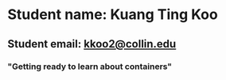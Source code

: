 # Student name: Kuang Ting Koo

## Student email: kkoo2@collin.edu

### "Getting ready to learn about containers"